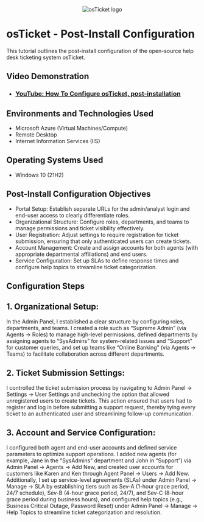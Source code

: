 <p align="center">
<img src="https://i.imgur.com/Clzj7Xs.png" alt="osTicket logo"/>
</p>

<h1>osTicket - Post-Install Configuration</h1>
This tutorial outlines the post-install configuration of the open-source help desk ticketing system osTicket.<br />


<h2>Video Demonstration</h2>

- ### [YouTube: How To Configure osTicket, post-installation](https://www.youtube.com)

<h2>Environments and Technologies Used</h2>

- Microsoft Azure (Virtual Machines/Compute)
- Remote Desktop
- Internet Information Services (IIS)

<h2>Operating Systems Used </h2>

- Windows 10</b> (21H2)

<h2>Post-Install Configuration Objectives</h2>

- Portal Setup: Establish separate URLs for the admin/analyst login and end-user access to clearly differentiate roles.
- Organizational Structure: Configure roles, departments, and teams to manage permissions and ticket visibility effectively.
- User Registration: Adjust settings to require registration for ticket submission, ensuring that only authenticated users can create tickets.
- Account Management: Create and assign accounts for both agents (with appropriate departmental affiliations) and end users.
- Service Configuration: Set up SLAs to define response times and configure help topics to streamline ticket categorization.

<h2>Configuration Steps</h2>

<h2>1. Organizational Setup:</h2>
In the Admin Panel, I established a clear structure by configuring roles, departments, and teams. I created a role such as “Supreme Admin” (via Agents → Roles) to manage high-level permissions, defined departments by assigning agents to “SysAdmins” for system-related issues and “Support” for customer queries, and set up teams like “Online Banking” (via Agents → Teams) to facilitate collaboration across different departments.

<h2>2. Ticket Submission Settings:</h2>
I controlled the ticket submission process by navigating to Admin Panel → Settings → User Settings and unchecking the option that allowed unregistered users to create tickets. This action ensured that users had to register and log in before submitting a support request, thereby tying every ticket to an authenticated user and streamlining follow-up communication.

<h2>3. Account and Service Configuration:</h2>
I configured both agent and end-user accounts and defined service parameters to optimize support operations. I added new agents (for example, Jane in the “SysAdmins” department and John in “Support”) via Admin Panel → Agents → Add New, and created user accounts for customers like Karen and Ken through Agent Panel → Users → Add New. Additionally, I set up service-level agreements (SLAs) under Admin Panel → Manage → SLA by establishing tiers such as Sev-A (1-hour grace period, 24/7 schedule), Sev-B (4-hour grace period, 24/7), and Sev-C (8-hour grace period during business hours), and configured help topics (e.g., Business Critical Outage, Password Reset) under Admin Panel → Manage → Help Topics to streamline ticket categorization and resolution.
<br />

